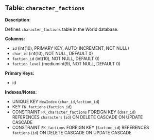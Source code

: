 ## Table: `character_factions`

**Description:**

Defines `character_factions` table in the World database.

**Columns:**
- `id` (int(10), PRIMARY KEY, AUTO_INCREMENT, NOT NULL)
- `char_id` (int(10), NOT NULL, DEFAULT 0)
- `faction_id` (int(10), NOT NULL, DEFAULT 0)
- `faction_level` (mediumint(9), NOT NULL, DEFAULT 0)

**Primary Keys:**
- id

**Indexes/Notes:**
- UNIQUE KEY `NewIndex` (`char_id`,`faction_id`)
- KEY `FK_factions` (`faction_id`)
- CONSTRAINT `FK_character_factions` FOREIGN KEY (`char_id`) REFERENCES `characters` (`id`) ON DELETE CASCADE ON UPDATE CASCADE
- CONSTRAINT `FK_factions` FOREIGN KEY (`faction_id`) REFERENCES `factions` (`id`) ON DELETE CASCADE ON UPDATE CASCADE
